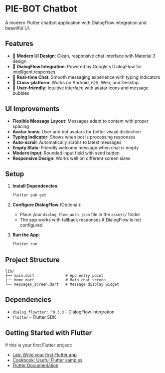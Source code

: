 # PIE-BOT Chatbot

A modern Flutter chatbot application with DialogFlow integration and beautiful UI.

## Features

- 🎨 **Modern UI Design**: Clean, responsive chat interface with Material 3 design
- 🤖 **DialogFlow Integration**: Powered by Google's DialogFlow for intelligent responses
- 💬 **Real-time Chat**: Smooth messaging experience with typing indicators
- 📱 **Cross-platform**: Works on Android, iOS, Web, and Desktop
- 🎯 **User-friendly**: Intuitive interface with avatar icons and message bubbles

## UI Improvements

- **Flexible Message Layout**: Messages adapt to content with proper spacing
- **Avatar Icons**: User and bot avatars for better visual distinction
- **Typing Indicator**: Shows when bot is processing responses
- **Auto-scroll**: Automatically scrolls to latest messages
- **Empty State**: Friendly welcome message when chat is empty
- **Modern Input**: Rounded input field with send button
- **Responsive Design**: Works well on different screen sizes

## Setup

1. **Install Dependencies**:
   ```bash
   flutter pub get
   ```

2. **Configure DialogFlow** (Optional):
   - Place your `dialog_flow_auth.json` file in the `assets/` folder
   - The app works with fallback responses if DialogFlow is not configured

3. **Run the App**:
   ```bash
   flutter run
   ```

## Project Structure

```
lib/
├── main.dart              # App entry point
├── home.dart              # Main chat screen
└── messages_screen.dart   # Message display widget
```

## Dependencies

- `dialog_flowtter: ^0.3.3` - DialogFlow integration
- `flutter` - Flutter SDK

## Getting Started with Flutter

If this is your first Flutter project:

- [Lab: Write your first Flutter app](https://docs.flutter.dev/get-started/codelab)
- [Cookbook: Useful Flutter samples](https://docs.flutter.dev/cookbook)
- [Flutter Documentation](https://docs.flutter.dev/)
